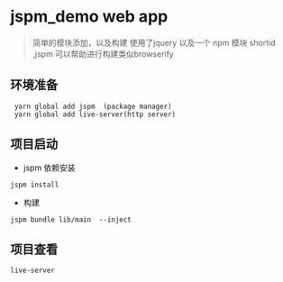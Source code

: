 # jspm_demo web app

> 简单的模块添加，以及构建 使用了jquery  以及一个 npm 模块 shortid ,jspm 可以帮助进行构建类似browserify

## 环境准备
``` shell
 yarn global add jspm  (package manager)
 yarn global add live-server(http server)
```
## 项目启动
* jspm 依赖安装
```
jspm install
```
* 构建
```
jspm bundle lib/main  --inject
```
## 项目查看
```
live-server
```
 

